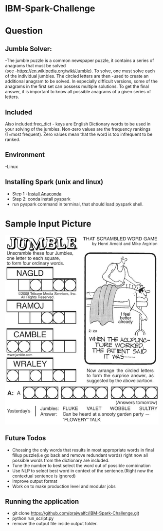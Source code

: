 # IBM-Spark-Challenge
# Question
## Jumble Solver:
-The jumble puzzle is a common newspaper puzzle, it contains a series of anagrams that must be solved  
(see -https://en.wikipedia.org/wiki/Jumble). To solve, one must solve each of the individual jumbles. The circled letters are  then -used to create an additional anagram to be solved. In especially difficult versions, some of the anagrams in the first  set can possess multiple solutions. To get the final answer, it is important to know all possible anagrams of a given series of  letters.

## Included
Also included:freq_dict - keys are English Dictionary words to be used in your solving of the jumbles. 
Non-zero values are the frequency rankings (1=most frequent). Zero values mean that the word is too infrequent to be ranked. 

## Environment
-Linux
## Installing Spark (unix and linux)
- Step 1 : [Install Anaconda](https://www.anaconda.com/distribution/#download-section)
- Step 2: conda install pyspark
- run pyspark command in terminal, that should load pyspark shell.

# Sample Input Picture
![alt text](images/puzzle1.jpg)

## Future Todos
- Chossing the only words that results in most appropriate words in final fillup puzzle(i.e go back and remove redundant words)   right now all possible words from the dictionary are included. 
- Tune the number to best select the word out of possible combination
- Use NLP to select best word in context of the sentence.(Right now the contextual sentence is ignored)
- Improve output format
- Work on to make production level and modular jobs

## Running the application
- git clone https://github.com/prajwalfc/IBM-Spark-Challenge.git
- python run_script.py
- remove the output file inside output folder.
